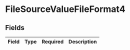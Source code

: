 # FileSourceValueFileFormat4


## Fields

| Field       | Type        | Required    | Description |
| ----------- | ----------- | ----------- | ----------- |